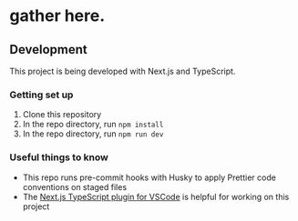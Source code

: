 # gather here.

## Development

This project is being developed with Next.js and TypeScript.

### Getting set up

1. Clone this repository
1. In the repo directory, run `npm install`
1. In the repo directory, run `npm run dev`

### Useful things to know

- This repo runs pre-commit hooks with Husky to apply Prettier code conventions on staged files
- The [Next.js TypeScript plugin for VSCode](https://nextjs.org/docs/app/building-your-application/configuring/typescript#typescript-plugin) is helpful for working on this project
